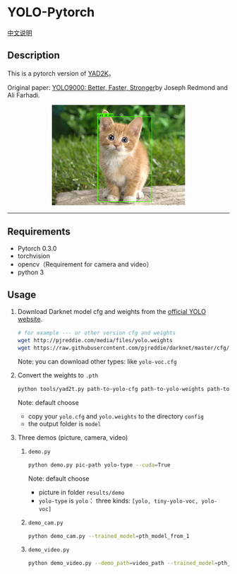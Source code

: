 # YOLO-Pytorch
[中文说明](README.zh.md)

## Description

This is a pytorch version of [YAD2K](https://github.com/allanzelener/YAD2K)。

Original paper: [YOLO9000: Better, Faster, Stronger](https://arxiv.org/abs/1612.08242)by Joseph Redmond and Ali Farhadi.

<p align="center"><img width="60%" src="png/cat.jpg" /></p>

---

## Requirements

- Pytorch 0.3.0
- torchvision
- opencv（Requirement for camera and video）
- python 3


## Usage

1. Download Darknet model cfg and weights from the [official YOLO website](http://pjreddie.com/darknet/yolo/).

   ```bash
   # for example --- or other version cfg and weights
   wget http://pjreddie.com/media/files/yolo.weights
   wget https://raw.githubusercontent.com/pjreddie/darknet/master/cfg/yolo.cfg
   ```
   Note: you can download other types: like `yolo-voc.cfg`

2. Convert the weights to `.pth`

   ```bash
   python tools/yad2t.py path-to-yolo-cfg path-to-yolo-weights path-to-output-folder
   ```

   Note:  default choose

   - copy your `yolo.cfg` and `yolo.weights` to the directory `config`
   - the output folder is `model`

3. Three demos (picture, camera, video)

   1. `demo.py`

      ```bash
      python demo.py pic-path yolo-type --cuda=True
      ```

      Note: default choose

      - picture in folder `results/demo`
      - `yolo-type` is `yolo`： three kinds: `[yolo, tiny-yolo-voc, yolo-voc]`

   2. `demo_cam.py`

      ```bash
      python demo_cam.py --trained_model=pth_model_from_1
      ```

   3. `demo_video.py`

      ```bash
      python demo_video.py --demo_path=video_path --trained_model=pth_model_from_1
      ```


